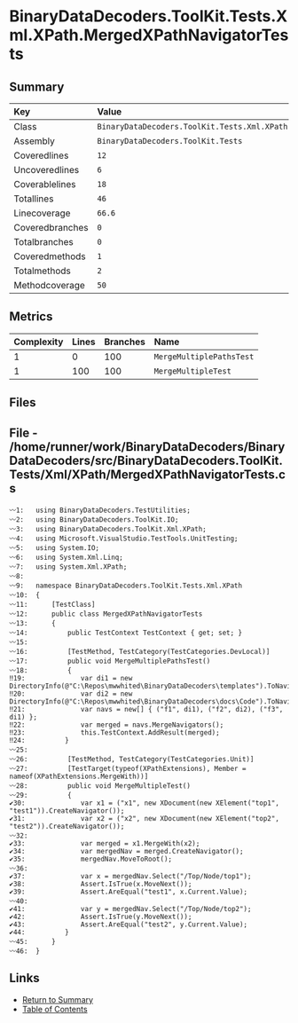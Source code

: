 ﻿# BinaryDataDecoders.ToolKit.Tests.Xml.XPath.MergedXPathNavigatorTests

## Summary

| Key             | Value                                                                  |
| :-------------- | :--------------------------------------------------------------------- |
| Class           | `BinaryDataDecoders.ToolKit.Tests.Xml.XPath.MergedXPathNavigatorTests` |
| Assembly        | `BinaryDataDecoders.ToolKit.Tests`                                     |
| Coveredlines    | `12`                                                                   |
| Uncoveredlines  | `6`                                                                    |
| Coverablelines  | `18`                                                                   |
| Totallines      | `46`                                                                   |
| Linecoverage    | `66.6`                                                                 |
| Coveredbranches | `0`                                                                    |
| Totalbranches   | `0`                                                                    |
| Coveredmethods  | `1`                                                                    |
| Totalmethods    | `2`                                                                    |
| Methodcoverage  | `50`                                                                   |

## Metrics

| Complexity | Lines | Branches | Name                     |
| :--------- | :---- | :------- | :----------------------- |
| 1          | 0     | 100      | `MergeMultiplePathsTest` |
| 1          | 100   | 100      | `MergeMultipleTest`      |

## Files

## File - /home/runner/work/BinaryDataDecoders/BinaryDataDecoders/src/BinaryDataDecoders.ToolKit.Tests/Xml/XPath/MergedXPathNavigatorTests.cs

```CSharp
〰1:   using BinaryDataDecoders.TestUtilities;
〰2:   using BinaryDataDecoders.ToolKit.IO;
〰3:   using BinaryDataDecoders.ToolKit.Xml.XPath;
〰4:   using Microsoft.VisualStudio.TestTools.UnitTesting;
〰5:   using System.IO;
〰6:   using System.Xml.Linq;
〰7:   using System.Xml.XPath;
〰8:   
〰9:   namespace BinaryDataDecoders.ToolKit.Tests.Xml.XPath
〰10:  {
〰11:      [TestClass]
〰12:      public class MergedXPathNavigatorTests
〰13:      {
〰14:          public TestContext TestContext { get; set; }
〰15:  
〰16:          [TestMethod, TestCategory(TestCategories.DevLocal)]
〰17:          public void MergeMultiplePathsTest()
〰18:          {
‼19:              var di1 = new DirectoryInfo(@"C:\Repos\mwwhited\BinaryDataDecoders\templates").ToNavigable();
‼20:              var di2 = new DirectoryInfo(@"C:\Repos\mwwhited\BinaryDataDecoders\docs\Code").ToNavigable();
‼21:              var navs = new[] { ("f1", di1), ("f2", di2), ("f3", di1) };
‼22:              var merged = navs.MergeNavigators();
‼23:              this.TestContext.AddResult(merged);
‼24:          }
〰25:  
〰26:          [TestMethod, TestCategory(TestCategories.Unit)]
〰27:          [TestTarget(typeof(XPathExtensions), Member = nameof(XPathExtensions.MergeWith))]
〰28:          public void MergeMultipleTest()
〰29:          {
✔30:              var x1 = ("x1", new XDocument(new XElement("top1", "test1")).CreateNavigator());
✔31:              var x2 = ("x2", new XDocument(new XElement("top2", "test2")).CreateNavigator());
〰32:  
✔33:              var merged = x1.MergeWith(x2);
✔34:              var mergedNav = merged.CreateNavigator();
✔35:              mergedNav.MoveToRoot();
〰36:  
✔37:              var x = mergedNav.Select("/Top/Node/top1");
✔38:              Assert.IsTrue(x.MoveNext());
✔39:              Assert.AreEqual("test1", x.Current.Value);
〰40:  
✔41:              var y = mergedNav.Select("/Top/Node/top2");
✔42:              Assert.IsTrue(y.MoveNext());
✔43:              Assert.AreEqual("test2", y.Current.Value);
✔44:          }
〰45:      }
〰46:  }
```

## Links

* [Return to Summary](Summary.md)
* [Table of Contents](../TOC.md)

